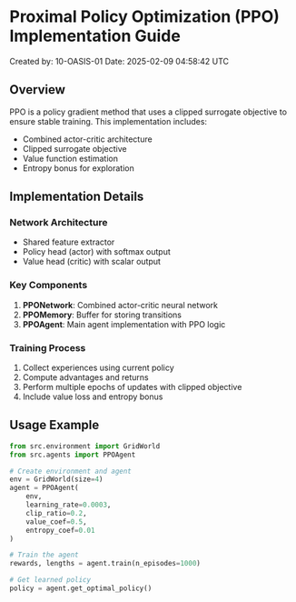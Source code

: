 # Proximal Policy Optimization (PPO) Implementation Guide
Created by: 10-OASIS-01
Date: 2025-02-09 04:58:42 UTC

## Overview
PPO is a policy gradient method that uses a clipped surrogate objective to ensure
stable training. This implementation includes:
- Combined actor-critic architecture
- Clipped surrogate objective
- Value function estimation
- Entropy bonus for exploration

## Implementation Details

### Network Architecture
- Shared feature extractor
- Policy head (actor) with softmax output
- Value head (critic) with scalar output

### Key Components
1. **PPONetwork**: Combined actor-critic neural network
2. **PPOMemory**: Buffer for storing transitions
3. **PPOAgent**: Main agent implementation with PPO logic

### Training Process
1. Collect experiences using current policy
2. Compute advantages and returns
3. Perform multiple epochs of updates with clipped objective
4. Include value loss and entropy bonus

## Usage Example
```python
from src.environment import GridWorld
from src.agents import PPOAgent

# Create environment and agent
env = GridWorld(size=4)
agent = PPOAgent(
    env,
    learning_rate=0.0003,
    clip_ratio=0.2,
    value_coef=0.5,
    entropy_coef=0.01
)

# Train the agent
rewards, lengths = agent.train(n_episodes=1000)

# Get learned policy
policy = agent.get_optimal_policy()